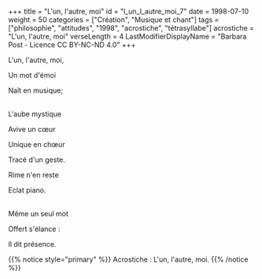 +++
title = "L'un, l'autre, moi"
id = "l_un_l_autre_moi_7"
date = 1998-07-10
weight = 50
categories = ["Création", "Musique et chant"]
tags = ["philosophie", "attitudes", "1998", "acrostiche", "tétrasyllabe"]
acrostiche = "L'un, l'autre, moi"
verseLength = 4
LastModifierDisplayName = "Barbara Post - Licence CC BY-NC-ND 4.0"
+++

L'un, l'autre, moi,

Un mot d'émoi

Naît en musique;

 \
L'aube mystique

Avive un cœur

Unique en chœur

Tracé d'un geste.

Rime n'en reste

Eclat piano.

 \
Même un seul mot

Offert s'élance :

Il dit présence.

{{% notice style="primary" %}}
Acrostiche : L'un, l'autre, moi.
{{% /notice %}}
